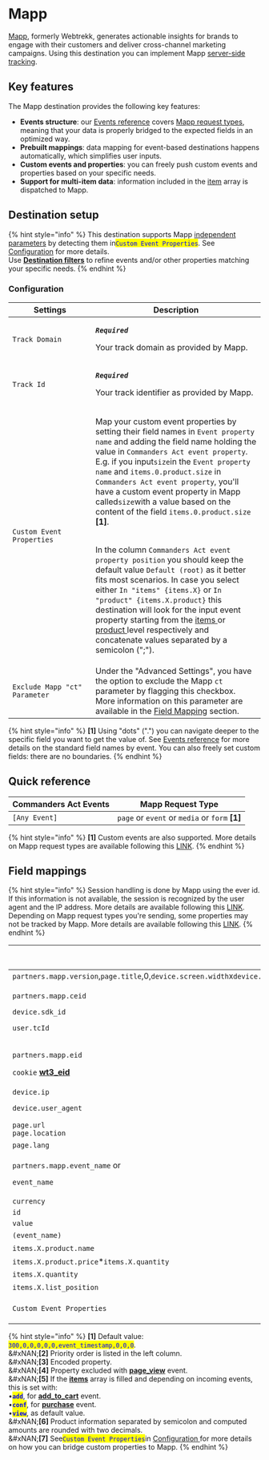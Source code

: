 # Mapp

[Mapp](https://mapp.com/), formerly Webtrekk, generates actionable insights for brands to engage with their customers and deliver cross-channel marketing campaigns. Using this destination you can implement Mapp [server-side tracking](https://documentation.mapp.com/1.0/en/server-to-server-7240721.html).&#x20;

## Key features

The Mapp destination provides the following key features:

* **Events structure**: our [Events reference](https://community.commandersact.com/platform-x/developers/tracking/events-reference) covers [Mapp request types](https://documentation.mapp.com/1.0/en/which-request-types-are-supported-by-mapp-intelligence-36143348.html), meaning that your data is properly bridged to the expected fields in an optimized way.
* **Prebuilt mappings**: data mapping for event-based destinations happens automatically, which simplifies user inputs.
* **Custom events and properties**: you can freely push custom events and properties based on your specific needs.
* **Support for multi-item data**: information included in the [item](https://community.commandersact.com/platform-x/developers/tracking/events-reference#item) array is dispatched to Mapp.

## Destination setup

{% hint style="info" %}
This destination supports Mapp [independent parameters](https://documentation.mapp.com/1.0/en/implementation-3-setup-options-for-the-tracking-of-elements-7209582.html#id-.Implementation3SetupOptionsfortheTrackingofElementsv1.0-12.2Independentparameters) by detecting them in<mark style="color:blue;">`Custom Event Properties`</mark>. See [Configuration](mapp.md#configuration) for more details. \
Use [**Destination filters**](https://doc.commandersact.com/features/destinations/destination-filters) to refine events and/or other properties matching your specific needs.
{% endhint %}

### Configuration

<table><thead><tr><th width="150">Settings</th><th>Description</th></tr></thead><tbody><tr><td><code>Track Domain</code></td><td><p><em><strong><code>Required</code></strong></em></p><p>Your track domain as provided by Mapp.</p></td></tr><tr><td><code>Track Id</code></td><td><p><em><strong><code>Required</code></strong></em></p><p>Your track identifier as provided by Mapp.</p></td></tr><tr><td><code>Custom Event Properties</code></td><td><p>Map your custom event properties by setting their field names in <code>Event property name</code> and adding the field name holding the value in <code>Commanders Act event property</code>. E.g. if you input<code>size</code>in the <code>Event property name</code> and <code>items.0.product.size</code> in <code>Commanders Act event property</code>, you'll have a custom event property in Mapp called<code>size</code>with a value based on the content of the field <code>items.0.product.size</code> <strong>[1]</strong>.</p><p><br>In the column <code>Commanders Act event property position</code> you should keep the default value <code>Default (root)</code> as it better fits most  scenarios. In case you select either <code>In "items" {items.X}</code> or <code>In "product" {items.X.product}</code> this destination will look for the input event property starting from the <a href="https://community.commandersact.com/platform-x/developers/tracking/events-reference#item">items </a>or <a href="https://community.commandersact.com/platform-x/developers/tracking/events-reference#product">product </a>level respectively and concatenate values separated by a semicolon (";").</p></td></tr><tr><td><code>Exclude Mapp "ct" Parameter</code></td><td>Under the "Advanced Settings", you have the option to exclude the Mapp <code>ct</code> parameter by flagging this checkbox. More information on this parameter are available in the <a href="mapp.md#field-mappings">Field Mapping</a> section.</td></tr></tbody></table>



{% hint style="info" %}
**\[1]** Using "dots" (".") you can navigate deeper to the specific field you want to get the value of. See [Events reference](https://community.commandersact.com/platform-x/developers/tracking/events-reference) for more details on the standard field names by event. You can also freely set custom fields: there are no boundaries.
{% endhint %}

## Quick reference

| Commanders Act Events | Mapp Request Type                               |
| --------------------- | ----------------------------------------------- |
| `[Any Event]`         | `page` or `event` or `media` or `form` **\[1]** |

{% hint style="info" %}
**\[1]** Custom events are also supported. More details on Mapp request types are available following this [LINK](https://documentation.mapp.com/1.0/en/which-request-types-are-supported-by-mapp-intelligence-36143348.html).
{% endhint %}

## Field mappings

{% hint style="info" %}
Session handling is done by Mapp using the ever id. If this information is not available, the session is recognized by the user agent and the IP address. More details are available following this [LINK](https://documentation.mapp.com/1.0/en/session-and-visitor-handling-7240758.html).\
Depending on Mapp request types you're sending, some properties may not be tracked by Mapp. More details are available following this [LINK](https://documentation.mapp.com/1.0/en/which-request-types-are-supported-by-mapp-intelligence-36143348.html).
{% endhint %}

<table><thead><tr><th width="418">Commanders Act Properties</th><th>Mapp Properties</th></tr></thead><tbody><tr><td><code>partners.mapp.version</code>,<code>page.title</code>,0,<code>device.screen.width</code>x<code>device.screen.height</code>,<code>device.density</code>,0,<code>event_timestamp</code>,<code>page.referrer</code>,<code>device.screen.width</code>x<code>device.screen.height</code>,0</td><td><code>p</code> <strong>[1]</strong></td></tr><tr><td><p><code>partners.mapp.ceid</code></p><p><code>device.sdk_id</code></p><p><code>user.tcId</code></p></td><td><code>ceid</code> <strong>[2]</strong></td></tr><tr><td><p><code>partners.mapp.eid</code> </p><p><code>cookie</code> <a href="https://documentation.mapp.com/1.0/en/session-and-visitor-handling-7240758.html"><strong>wt3_eid</strong></a></p></td><td><code>eid</code> <strong>[2]</strong></td></tr><tr><td><code>device.ip</code></td><td><code>X-WT-IP</code></td></tr><tr><td><code>device.user_agent</code></td><td><code>X-WT-UA</code> <strong>[3]</strong></td></tr><tr><td><code>page.url</code><br><code>page.location</code></td><td><code>X-WT-RQ</code> <strong>[2][3]</strong></td></tr><tr><td><code>page.lang</code></td><td><code>la</code></td></tr><tr><td><p><code>partners.mapp.event_name</code> or</p><p><code>event_name</code></p></td><td><code>ct</code> <strong>[2][4]</strong></td></tr><tr><td><code>currency</code></td><td><code>cr</code></td></tr><tr><td><code>id</code></td><td><code>oi</code></td></tr><tr><td><code>value</code></td><td><code>ov</code></td></tr><tr><td><code>(event_name)</code></td><td><code>st</code> <strong>[5]</strong></td></tr><tr><td><code>items.X.product.name</code></td><td><code>ba</code> <strong>[6]</strong></td></tr><tr><td><code>items.X.product.price</code>*<code>items.X.quantity</code></td><td><code>co</code> <strong>[6]</strong></td></tr><tr><td><code>items.X.quantity</code></td><td><code>qn</code> <strong>[6]</strong></td></tr><tr><td><code>items.X.list_position</code></td><td><code>plp</code> <strong>[6]</strong></td></tr><tr><td><code>Custom Event Properties</code></td><td><code>[Custom Property Name]</code> <strong>[7]</strong></td></tr></tbody></table>

{% hint style="info" %}
**\[1]** Default value: <mark style="color:blue;">`300,0,0,0,0,0,event_timestamp,0,0,0`</mark>.\
&#xNAN;**\[2]** Priority order is listed in the left column.\
&#xNAN;**\[3]** Encoded property.\
&#xNAN;**\[4]** Property excluded with [**page\_view**](https://doc.commandersact.com/developers/tracking/events-reference#page_view) event. \
&#xNAN;**\[5]** If the [**items**](https://community.commandersact.com/platform-x/developers/tracking/events-reference#item) array is filled and depending on incoming events, this is set with:\
&#x20;     •<mark style="color:blue;">**`add`**</mark>, for [**add\_to\_cart**](https://doc.commandersact.com/developers/tracking/events-reference#add_to_cart) event.\
&#x20;     •<mark style="color:blue;">**`conf`**</mark>, for [**purchase**](https://doc.commandersact.com/developers/tracking/events-reference#purchase) event.\
&#x20;     •<mark style="color:blue;">**`view`**</mark>, as default value.\
&#xNAN;**\[6]** Product information separated by semicolon and computed amounts are rounded with two decimals.\
&#xNAN;**\[7]** See<mark style="color:blue;">`Custom Event Properties`</mark>in [Configuration ](mapp.md#configuration)for more details on how you can bridge custom properties to Mapp.
{% endhint %}
